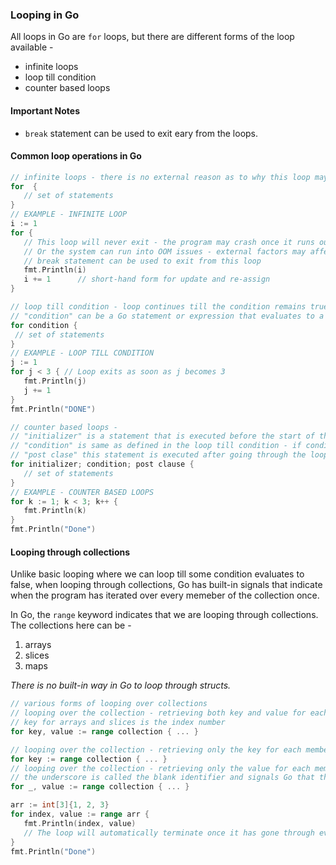 ### Looping in Go
All loops in Go are `for` loops, but there are different forms of the loop available - 
 - infinite loops
 - loop till condition
 - counter based loops

 #### Important Notes
  - `break` statement can be used to exit eary from the loops.

 #### Common loop operations in Go
 ```go
 // infinite loops - there is no external reason as to why this loop may stop
 for  {
    // set of statements
 }
 // EXAMPLE - INFINITE LOOP
 i := 1
 for { 
    // This loop will never exit - the program may crash once it runs out of valid integers
    // Or the system can run into OOM issues - external factors may affect the running of loops
    // break statement can be used to exit from this loop
    fmt.Println(i)
    i += 1      // short-hand form for update and re-assign
 }

 // loop till condition - loop continues till the condition remains true
 // "condition" can be a Go statement or expression that evaluates to a boolean
 for condition {
  // set of statements  
 }
 // EXAMPLE - LOOP TILL CONDITION
 j := 1
 for j < 3 { // Loop exits as soon as j becomes 3
    fmt.Println(j)
    j += 1
 } 
 fmt.Println("DONE")

 // counter based loops - 
 // "initializer" is a statement that is executed before the start of the loop 
 // "condition" is same as defined in the loop till condition - if condition evaluates, program does not enter the loop
 // "post clase" this statement is executed after going through the loop body - typically used to increment a counter variable
 for initializer; condition; post clause {
    // set of statements
 }
 // EXAMPLE - COUNTER BASED LOOPS
 for k := 1; k < 3; k++ {
    fmt.Println(k)
 }
 fmt.Println("Done")
 ```

 #### Looping through collections
 Unlike basic looping where we can loop till some condition evaluates to false, when looping through collections, Go has built-in signals that
 indicate when the program has iterated over every memeber of the collection once.

 In Go, the `range` keyword indicates that we are looping through collections. The collections here can be - 
 1. arrays
 2. slices
 3. maps

 *There is no built-in way in Go to loop through structs.*

 ```go
 // various forms of looping over collections
 // looping over the collection - retrieving both key and value for each member of the collection
 // key for arrays and slices is the index number
 for key, value := range collection { ... } 

 // looping over the collection - retrieving only the key for each member of the collection
 for key := range collection { ... }
 // looping over the collection - retrieving only the value for each member of the collection
 // the underscore is called the blank identifier and signals Go that the program identifies that key is coming, but is not used by the program
 for _, value := range collection { ... } 

 arr := int[3]{1, 2, 3}
 for index, value := range arr {
    fmt.Println(index, value)
    // The loop will automatically terminate once it has gone through every value in the array
 }
 fmt.Println("Done")
 ```